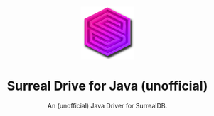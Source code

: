 <!-- PROJECT LOGO -->
  <br />
    <p align="center">
        <img src="img/icon.png" alt="Logo" width="120px" height="120px">
    </p>
  <h1 align="center">Surreal Drive for Java (unofficial)</h1>
  <p align="center">
    An (unofficial) Java Driver for SurrealDB.
  </p>